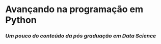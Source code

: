 # Avançando na programação em **Python**

### *Um pouco do conteúdo da pós graduação em **Data Science***